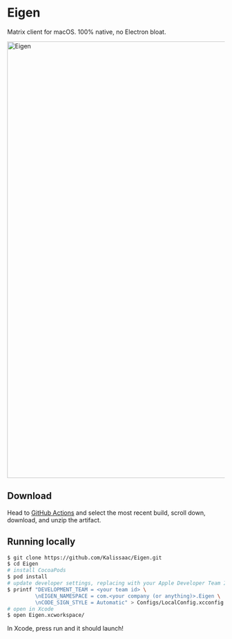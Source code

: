 # Eigen

Matrix client for macOS. 100% native, no Electron bloat.

<img width="1012" alt="Eigen" src="https://user-images.githubusercontent.com/16791380/177373284-ee45c637-2ac5-4be3-97a3-c90e7ff3f2ef.png">

## Download
Head to [GitHub Actions](https://github.com/Kalissaac/Eigen/actions/workflows/ci.yml) and select the most recent build, scroll down, download, and unzip the artifact.

## Running locally
```sh
$ git clone https://github.com/Kalissaac/Eigen.git
$ cd Eigen
# install CocoaPods
$ pod install
# update developer settings, replacing with your Apple Developer Team ID and bundle ID
$ printf "DEVELOPMENT_TEAM = <your team id> \
         \nEIGEN_NAMESPACE = com.<your company (or anything)>.Eigen \
         \nCODE_SIGN_STYLE = Automatic" > Configs/LocalConfig.xcconfig
# open in Xcode
$ open Eigen.xcworkspace/
```
In Xcode, press run and it should launch!
